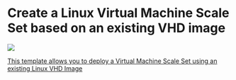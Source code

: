 # Create a Linux Virtual Machine Scale Set based on an existing VHD image

<a href="https://portal.azure.com/#create/Microsoft.Template/uri/https%3A%2F%2Fraw.githubusercontent.com%2Fjmillangithub%2FLinuxCentOSVirtualScaleSet%2Fmaster%2FLinuxVirtualMachineScaleSet.json" target="_blank">
    <img src="http://azuredeploy.net/deploybutton.png"/>

This template allows you to deploy a Virtual Machine Scale Set using an existing Linux VHD Image
